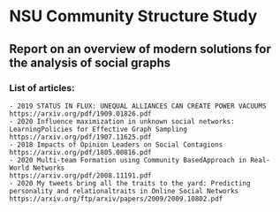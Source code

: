 # NSU Community Structure Study

## Report on an overview of modern solutions for the analysis of social graphs

### List of articles:
    - 2019 STATUS IN FLUX: UNEQUAL ALLIANCES CAN CREATE POWER VACUUMS 
    https://arxiv.org/pdf/1909.01826.pdf
    - 2020 Influence maximization in unknown social networks: LearningPolicies for Effective Graph Sampling 
    https://arxiv.org/pdf/1907.11625.pdf
    - 2018 Impacts of Opinion Leaders on Social Contagions 
    https://arxiv.org/pdf/1805.00816.pdf
    - 2020 Multi-team Formation using Community BasedApproach in Real-World Networks 
    https://arxiv.org/pdf/2008.11191.pdf
    - 2020 My tweets bring all the traits to the yard: Predicting personality and relationaltraits in Online Social Networks 
    https://arxiv.org/ftp/arxiv/papers/2009/2009.10802.pdf
    

```python

```
